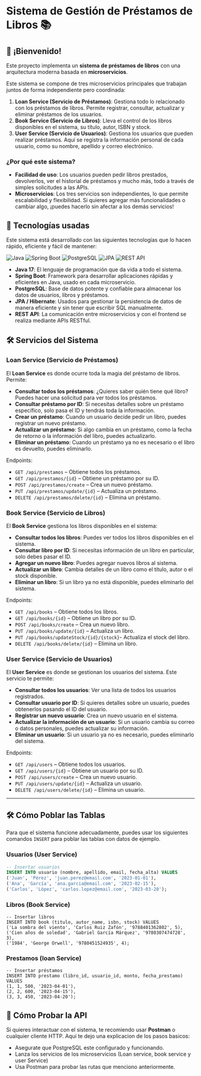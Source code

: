 # Sistema de Gestión de Préstamos de Libros 📚

## 👋 ¡Bienvenido!

Este proyecto implementa un **sistema de préstamos de libros** con una arquitectura moderna basada en **microservicios**.

Este sistema se compone de tres microservicios principales que trabajan juntos de forma independiente pero coordinada:

1. **Loan Service (Servicio de Préstamos)**: Gestiona todo lo relacionado con los préstamos de libros. Permite registrar, consultar, actualizar y eliminar préstamos de los usuarios.
2. **Book Service (Servicio de Libros)**: Lleva el control de los libros disponibles en el sistema, su título, autor, ISBN y stock.
3. **User Service (Servicio de Usuarios)**: Gestiona los usuarios que pueden realizar préstamos. Aquí se registra la información personal de cada usuario, como su nombre, apellido y correo electrónico.

### ¿Por qué este sistema?

- **Facilidad de uso**: Los usuarios pueden pedir libros prestados, devolverlos, ver el historial de préstamos y mucho más, todo a través de simples solicitudes a las APIs.
- **Microservicios**: Los tres servicios son independientes, lo que permite escalabilidad y flexibilidad. Si quieres agregar más funcionalidades o cambiar algo, ¡puedes hacerlo sin afectar a los demás servicios!

## 🚀 Tecnologías usadas

Este sistema está desarrollado con las siguientes tecnologías que lo hacen rápido, eficiente y fácil de mantener:

![Java](https://img.shields.io/badge/Java-17-orange)
![Spring Boot](https://img.shields.io/badge/Spring%20Boot-2.x-green)
![PostgreSQL](https://img.shields.io/badge/PostgreSQL-17-blue)
![JPA](https://img.shields.io/badge/JPA-Hibernate-lightgrey)
![REST API](https://img.shields.io/badge/REST%20API-RESTful-red)

- **Java 17**: El lenguaje de programación que da vida a todo el sistema.
- **Spring Boot**: Framework para desarrollar aplicaciones rápidas y eficientes en Java, usado en cada microservicio.
- **PostgreSQL**: Base de datos potente y confiable para almacenar los datos de usuarios, libros y préstamos.
- **JPA / Hibernate**: Usados para gestionar la persistencia de datos de manera eficiente y sin tener que escribir SQL manualmente.
- **REST API**: La comunicación entre microservicios y con el frontend se realiza mediante APIs RESTful.

## 🛠️ Servicios del Sistema

### **Loan Service (Servicio de Préstamos)**

El **Loan Service** es donde ocurre toda la magia del préstamo de libros. Permite:

- **Consultar todos los préstamos**: ¿Quieres saber quién tiene qué libro? Puedes hacer una solicitud para ver todos los préstamos.
- **Consultar préstamo por ID**: Si necesitas detalles sobre un préstamo específico, solo pasa el ID y tendrás toda la información.
- **Crear un préstamo**: Cuando un usuario decide pedir un libro, puedes registrar un nuevo préstamo.
- **Actualizar un préstamo**: Si algo cambia en un préstamo, como la fecha de retorno o la información del libro, puedes actualizarlo.
- **Eliminar un préstamo**: Cuando un préstamo ya no es necesario o el libro es devuelto, puedes eliminarlo.

Endpoints:
- `GET /api/prestamos` – Obtiene todos los préstamos.
- `GET /api/prestamos/{id}` – Obtiene un préstamo por su ID.
- `POST /api/prestamos/create` – Crea un nuevo préstamo.
- `PUT /api/prestamos/update/{id}` – Actualiza un préstamo.
- `DELETE /api/prestamos/delete/{id}` – Elimina un préstamo.

### **Book Service (Servicio de Libros)**

El **Book Service** gestiona los libros disponibles en el sistema:

- **Consultar todos los libros**: Puedes ver todos los libros disponibles en el sistema.
- **Consultar libro por ID**: Si necesitas información de un libro en particular, solo debes pasar el ID.
- **Agregar un nuevo libro**: Puedes agregar nuevos libros al sistema.
- **Actualizar un libro**: Cambia detalles de un libro como el título, autor o el stock disponible.
- **Eliminar un libro**: Si un libro ya no está disponible, puedes eliminarlo del sistema.

Endpoints:
- `GET /api/books` – Obtiene todos los libros.
- `GET /api/books/{id}` – Obtiene un libro por su ID.
- `POST /api/books/create` – Crea un nuevo libro.
- `PUT /api/books/update/{id}` – Actualiza un libro.
- `PUT /api/books/updateStock/{id}/{stock}`- Actualiza el stock del libro.
- `DELETE /api/books/delete/{id}` – Elimina un libro.

### **User Service (Servicio de Usuarios)**

El **User Service** es donde se gestionan los usuarios del sistema. Este servicio te permite:

- **Consultar todos los usuarios**: Ver una lista de todos los usuarios registrados.
- **Consultar usuario por ID**: Si quieres detalles sobre un usuario, puedes obtenerlos pasando el ID del usuario.
- **Registrar un nuevo usuario**: Crea un nuevo usuario en el sistema.
- **Actualizar la información de un usuario**: Si un usuario cambia su correo o datos personales, puedes actualizar su información.
- **Eliminar un usuario**: Si un usuario ya no es necesario, puedes eliminarlo del sistema.

Endpoints:
- `GET /api/users` – Obtiene todos los usuarios.
- `GET /api/users/{id}` – Obtiene un usuario por su ID.
- `POST /api/users/create` – Crea un nuevo usuario.
- `PUT /api/users/update/{id}` – Actualiza un usuario.
- `DELETE /api/users/delete/{id}` – Elimina un usuario.

---

## 🛠️ Cómo Poblar las Tablas

Para que el sistema funcione adecuadamente, puedes usar los siguientes comandos `INSERT` para poblar las tablas con datos de ejemplo.

### **Usuarios (User Service)**

```sql
-- Insertar usuarios
INSERT INTO usuario (nombre, apellido, email, fecha_alta) VALUES
('Juan', 'Pérez', 'juan.perez@email.com', '2023-01-01'),
('Ana', 'García', 'ana.garcia@email.com', '2023-02-15'),
('Carlos', 'López', 'carlos.lopez@email.com', '2023-03-20');
```
### **Libros (Book Service)**
```
-- Insertar libros
INSERT INTO book (titulo, autor_name, isbn, stock) VALUES
('La sombra del viento', 'Carlos Ruiz Zafón', '9788401362802', 5),
('Cien años de soledad', 'Gabriel García Márquez', '9780307474728', 3),
('1984', 'George Orwell', '9780451524935', 4);
```
### **Prestamos (loan Service)**
```
-- Insertar préstamos
INSERT INTO prestamo (libro_id, usuario_id, monto, fecha_prestamo) VALUES
(1, 1, 500, '2023-04-01'),
(2, 2, 600, '2023-04-15'),
(3, 3, 450, '2023-04-20');
```
## 📡 Cómo Probar la API

Si quieres interactuar con el sistema, te recomiendo usar **Postman** o cualquier cliente HTTP. Aquí te dejo una explicacion de los pasos basicos:

- Asegurate que PostgreSQL este configurado y funcionando.
- Lanza los servicios de los microservicios (Loan service, book service y user Service)
- Usa Postman para probar las rutas que menciono anteriormente.
